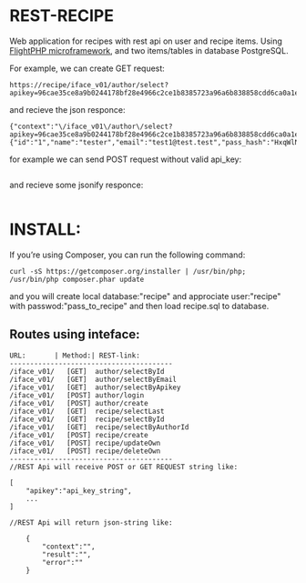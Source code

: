 # REST-RECIPE

Web application for recipes with rest api on user and recipe items.
Using [FlightPHP microframework](http://flightphp.com/learn), and two items/tables in database PostgreSQL.

For example, we can create GET request:
```
https://recipe/iface_v01/author/select?apikey=96cae35ce8a9b0244178bf28e4966c2ce1b8385723a96a6b838858cdd6ca0a1e
```
and recieve the json responce:
```
{"context":"\/iface_v01\/author\/select?apikey=96cae35ce8a9b0244178bf28e4966c2ce1b8385723a96a6b838858cdd6ca0a1e","result":{"id":"1","name":"tester","email":"test1@test.test","pass_hash":"HxqWlNprnK0WzV9VmNmk97RGyXjlHbNg3eHdBvPq6R","api_key":"96cae35ce8a9b0244178bf28e4966c2ce1b8385723a96a6b838858cdd6ca0a1e","ts_create":"1519480215","ts_update":"1519480215","recover_key":""},"error":null}
```
for example we can send POST request without valid api_key:
```

```
and recieve some jsonify responce:
```

```

# INSTALL:
If you’re using Composer, you can run the following command:
```
curl -sS https://getcomposer.org/installer | /usr/bin/php;
/usr/bin/php composer.phar update
```
and you will create local database:"recipe" and approciate user:"recipe" with passwod:"pass_to_recipe"
and then load recipe.sql to database.

## Routes using inteface:

```
URL:       | Method:| REST-link:
----------------------------------------
/iface_v01/   [GET]  author/selectById
/iface_v01/   [GET]  author/selectByEmail
/iface_v01/   [GET]  author/selectByApikey
/iface_v01/   [POST] author/login
/iface_v01/   [POST] author/create
/iface_v01/   [GET]  recipe/selectLast
/iface_v01/   [GET]  recipe/selectById
/iface_v01/   [GET]  recipe/selectByAuthorId
/iface_v01/   [POST] recipe/create
/iface_v01/   [POST] recipe/updateOwn
/iface_v01/   [POST] recipe/deleteOwn
----------------------------------------
//REST Api will receive POST or GET REQUEST string like:

[
    "apikey":"api_key_string",
    ...
]

//REST Api will return json-string like:
 
    {
        "context":"",
        "result":"",
        "error":""
    }
```
